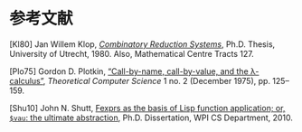 # 参考文献

<link rel="stylesheet" href="../index.css">

<a name="Kl80"></a>
[Kl80] Jan Willem Klop, [<i>Combinatory Reduction Systems</i>](https://eprints.illc.uva.nl/id/eprint/1876/1/HDS-33-Jan-Willem-Klop.text.pdf), Ph.D. Thesis, University of Utrecht, 1980. Also, Mathematical Centre Tracts 127.

<a name="Plo75"></a>
[Plo75] Gordon D. Plotkin, [“Call-by-name, call-by-value, and the λ-calculus”](https://homepages.inf.ed.ac.uk/gdp/publications/cbn_cbv_lambda.pdf), <i>Theoretical Computer Science</i> 1 no. 2 (December 1975), pp. 125–159.

<a name="Shu10"></a>
[Shu10] John N. Shutt, [Fexprs as the basis of Lisp function application; or, `$vau`: the ultimate abstraction](https://web.wpi.edu/Pubs/ETD/Available/etd-090110-124904/unrestricted/jshutt.pdf), Ph.D. Dissertation, WPI CS Department, 2010.
